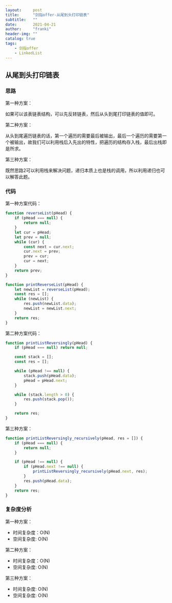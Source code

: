 ```yaml
---
layout:     post
title:      "剑指offer-从尾到头打印链表"
subtitle:   ""
date:       2021-04-21
author:     "franki"
header-img: ""
catalog: true
tags:
    - 剑指offer
    - LinkedList
---
```


## 从尾到头打印链表

### 思路

第一种方案：

如果可以该表链表结构，可以先反转链表，然后从头到尾打印链表的值即可。

第二种方案：

从头到尾遍历链表的话，第一个遍历的需要最后被输出，最后一个遍历的需要第一个被输出，故我们可以利用栈后入先出的特性，把遍历的结构存入栈，最后出栈即是所求。

第三种方案：

既然思路2可以利用栈来解决问题，递归本质上也是栈的调用，所以利用递归也可以解答此题。

### 代码

第一种方案代码：

```js
function reverseList(pHead) {
    if (pHead === null) {
        return null;
    }
    let cur = pHead;
    let prev = null;
    while (cur) {
        const next = cur.next;
        cur.next = prev;
        prev = cur;
        cur = next;
    }
    return prev;
}

function printReverseList(pHead) {
    let newList = reverseList(pHead);
    const res = [];
    while (newList) {
        res.push(newList.data);
        newList = newList.next;
    }
    return res;
}
```

第二种方案代码：

```js
function printListReversingly(pHead) {
    if (pHead === null) return null;

    const stack = [];
    const res = [];

    while (pHead !== null) {
        stack.push(pHead.data);
        pHead = pHead.next;
    }

    while (stack.length > 0) {
        res.push(stack.pop());
    }

    return res;
}
```

第三种方案：

```js
function printListReversingly_recursively(pHead, res = []) {
    if (pHead === null) {
        return null;
    }

    if (pHead !== null) {
        if (pHead.next !== null) {
            printListReversingly_recursively(pHead.next, res);
        }
        res.push(pHead.data);
    }
    return res;
}
```

### 复杂度分析

第一种方案：

- 时间复杂度：O(N)
- 空间复杂度: O(N)

第二种方案：

- 时间复杂度：O(N)
- 空间复杂度: O(N)

第三种方案：

- 时间复杂度: O(N)
- 空间复杂度: O(N)
